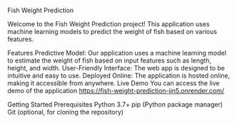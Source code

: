 Fish Weight Prediction

Welcome to the Fish Weight Prediction project! This application uses machine learning models to predict the weight of fish based on various features.

Features
Predictive Model: Our application uses a machine learning model to estimate the weight of fish based on input features such as length, height, and width.
User-Friendly Interface: The web app is designed to be intuitive and easy to use.
Deployed Online: The application is hosted online, making it accessible from anywhere.
Live Demo
You can access the live demo of the application https://fish-weight-prediction-jjn5.onrender.com/

Getting Started
Prerequisites
Python 3.7+
pip (Python package manager)
Git (optional, for cloning the repository)
